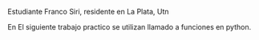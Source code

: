 Estudiante Franco Siri, residente en La Plata, Utn

En El siguiente trabajo practico se utilizan llamado a funciones en python.